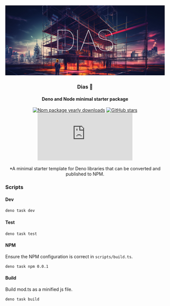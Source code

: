 <div align="center">
<br />

![Dias](.github/banner.jpg)

<h3>Dias 🔨</h3>

#### Deno and Node minimal starter package

[![Npm package yearly downloads](https://badgen.net/npm/dy/express)](https://npmjs.com/package/express)
[![GitHub stars](https://img.shields.io/github/stars/freeCodeCamp/freeCodeCamp.svg?style=social&label=Star&maxAge=2592000)](https://github.com/freeCodeCamp/freeCodeCamp)
[![NuGet stable version](https://badgen.net/nuget/v/newtonsoft.json)](https://nuget.org/packages/newtonsoft.json)

*A minimal starter template for Deno libraries that can be converted and published to NPM.
</div>

### Scripts

#### Dev
```sh
deno task dev
```
#### Test
```sh
deno task test
```
#### NPM
Ensure the NPM configuration is correct in `scripts/build.ts`.
```sh
deno task npm 0.0.1
```
#### Build
Build mod.ts as a minified js file.
```sh
deno task build
```